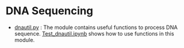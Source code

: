 # DNA Sequencing

- [dnautil.py](https://github.com/hsuanhao/Library/blob/master/DNA_Sequencing/dnautil.py) : The module contains useful functions to process DNA sequence. [Test_dnautil.ipynb](https://github.com/hsuanhao/Library/blob/master/DNA_Sequencing/Test_dnautil.ipynb) shows how to use functions in this module.
